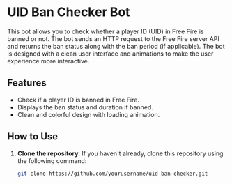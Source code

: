 # UID Ban Checker Bot

This bot allows you to check whether a player ID (UID) in Free Fire is banned or not. The bot sends an HTTP request to the Free Fire server API and returns the ban status along with the ban period (if applicable). The bot is designed with a clean user interface and animations to make the user experience more interactive.

## Features
- Check if a player ID is banned in Free Fire.
- Displays the ban status and duration if banned.
- Clean and colorful design with loading animation.

## How to Use

1. **Clone the repository**:
   If you haven't already, clone this repository using the following command:
   ```bash
   git clone https://github.com/yourusername/uid-ban-checker.git
